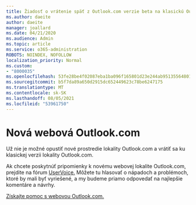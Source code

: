 ```yaml
---
title: Žiadosť o vrátenie späť z Outlook.com verzie beta na klasickú Outlook.com
ms.author: daeite
author: daeite
manager: joallard
ms.date: 04/21/2020
ms.audience: Admin
ms.topic: article
ms.service: o365-administration
ROBOTS: NOINDEX, NOFOLLOW
localization_priority: Normal
ms.custom:
- "8000035"
ms.openlocfilehash: 53fe28be4f02087eba1ba096f165801d23e244ab95135564801f6e9dec231c9c
ms.sourcegitcommit: b5f7da89a650d2915dc652449623c78be6247175
ms.translationtype: MT
ms.contentlocale: sk-SK
ms.lasthandoff: 08/05/2021
ms.locfileid: "53961750"
---
```

# <a name="the-new-outlookcom"></a>Nová webová Outlook.com

Už nie je možné opustiť nové prostredie lokality Outlook.com a vrátiť sa ku klasickej verzii lokality Outlook.com.

Ak chcete poskytnúť pripomienky k novému webovej lokalite Outlook.com, prejdite na fórum [UserVoice.](https://go.microsoft.com/fwlink/p/?linkid=851599) Môžete tu hlasovať o nápadoch a problémoch, ktoré by mali byť vyriešené, a my budeme priamo odpovedať na najlepšie komentáre a návrhy.

[Získajte pomoc s webovou Outlook.com.](https://support.office.com/article/40676ad0-c831-45ac-a023-5be633be798d?wt.mc_id=Office_Outlook_com_Alchemy)